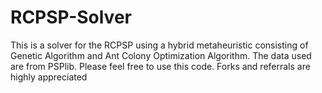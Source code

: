 # RCPSP-Solver
This is a solver for the RCPSP using a hybrid metaheuristic consisting of Genetic Algorithm and Ant Colony Optimization Algorithm. The data used are from PSPlib.
Please feel free to use this code.
Forks and referrals are highly appreciated
